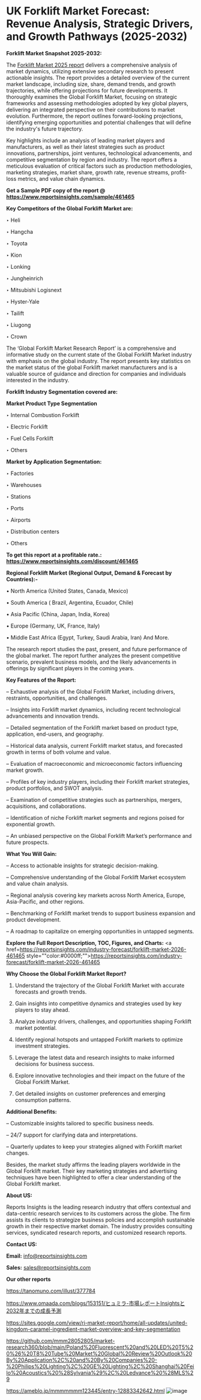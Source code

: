 # UK Forklift Market Forecast: Revenue Analysis, Strategic Drivers, and Growth Pathways (2025-2032)

<strong>Forklift Market Snapshot 2025-2032:</strong>

The <a href=https://www.reportsinsights.com/sample/461465>Forklift Market 2025 report</a> delivers a comprehensive analysis of market dynamics, utilizing extensive secondary research to present actionable insights. The report provides a detailed overview of the current market landscape, including size, share, demand trends, and growth trajectories, while offering projections for future developments. It thoroughly examines the Global Forklift Market, focusing on strategic frameworks and assessing methodologies adopted by key global players, delivering an integrated perspective on their contributions to market evolution. Furthermore, the report outlines forward-looking projections, identifying emerging opportunities and potential challenges that will define the industry's future trajectory.

Key highlights include an analysis of leading market players and manufacturers, as well as their latest strategies such as product innovations, partnerships, joint ventures, technological advancements, and competitive segmentation by region and industry. The report offers a meticulous evaluation of critical factors such as production methodologies, marketing strategies, market share, growth rate, revenue streams, profit-loss metrics, and value chain dynamics.

<strong>Get a Sample PDF copy of the report @ <a href=https://www.reportsinsights.com/sample/461465 style=color:#0000ff;>https://www.reportsinsights.com/sample/461465</a></strong>

<strong>Key Competitors of the Global Forklift Market are:</strong>

‣ Heli

‣ Hangcha

‣ Toyota

‣ Kion

‣ Lonking

‣ Jungheinrich

‣ Mitsubishi Logisnext

‣ Hyster-Yale

‣ Tailift

‣ Liugong

‣ Crown

The ‘Global Forklift Market Research Report’ is a comprehensive and informative study on the current state of the Global Forklift Market industry with emphasis on the global industry. The report presents key statistics on the market status of the global Forklift market manufacturers and is a valuable source of guidance and direction for companies and individuals interested in the industry.

<strong>Forklift Industry Segmentation covered are:</strong>

<strong>Market Product Type Segmentation</strong>

‣ Internal Combustion Forklift

‣ Electric Forklift

‣ Fuel Cells Forklift

‣ Others

<strong>Market by Application Segmentation:</strong>

‣ Factories

‣ Warehouses

‣ Stations

‣ Ports

‣ Airports

‣ Distribution centers

‣ Others

<strong>To get this report at a profitable rate.: <a href=https://www.reportsinsights.com/discount/461465 style=color:#0000ff;>https://www.reportsinsights.com/discount/461465</a></strong>

<strong>Regional Forklift Market (Regional Output, Demand &amp; Forecast by Countries):-</strong>

• North America (United States, Canada, Mexico)

• South America ( Brazil, Argentina, Ecuador, Chile)

• Asia Pacific (China, Japan, India, Korea)

• Europe (Germany, UK, France, Italy)

• Middle East Africa (Egypt, Turkey, Saudi Arabia, Iran) And More.

The research report studies the past, present, and future performance of the global market. The report further analyzes the present competitive scenario, prevalent business models, and the likely advancements in offerings by significant players in the coming years.

<strong>Key Features of the Report:</strong>

– Exhaustive analysis of the Global Forklift Market, including drivers, restraints, opportunities, and challenges.

– Insights into Forklift market dynamics, including recent technological advancements and innovation trends.

– Detailed segmentation of the Forklift market based on product type, application, end-users, and geography.

– Historical data analysis, current Forklift market status, and forecasted growth in terms of both volume and value.

– Evaluation of macroeconomic and microeconomic factors influencing market growth.

– Profiles of key industry players, including their Forklift market strategies, product portfolios, and SWOT analysis.

– Examination of competitive strategies such as partnerships, mergers, acquisitions, and collaborations.

– Identification of niche Forklift market segments and regions poised for exponential growth.

– An unbiased perspective on the Global Forklift Market’s performance and future prospects.

<strong>What You Will Gain:</strong>

– Access to actionable insights for strategic decision-making.

– Comprehensive understanding of the Global Forklift Market ecosystem and value chain analysis.

– Regional analysis covering key markets across North America, Europe, Asia-Pacific, and other regions.

– Benchmarking of Forklift market trends to support business expansion and product development.

– A roadmap to capitalize on emerging opportunities in untapped segments.

<strong>Explore the Full Report Description, TOC, Figures, and Charts:</strong>
<a href=https://reportsinsights.com/industry-forecast/forklift-market-2026-461465 style=""color:#0000ff;"">https://reportsinsights.com/industry-forecast/forklift-market-2026-461465</a>

<strong>Why Choose the Global Forklift Market Report?</strong>

1. Understand the trajectory of the Global Forklift Market with accurate forecasts and growth trends.

2. Gain insights into competitive dynamics and strategies used by key players to stay ahead.

3. Analyze industry drivers, challenges, and opportunities shaping Forklift market potential.

4. Identify regional hotspots and untapped Forklift markets to optimize investment strategies.

5. Leverage the latest data and research insights to make informed decisions for business success.

6. Explore innovative technologies and their impact on the future of the Global Forklift Market.

7. Get detailed insights on customer preferences and emerging consumption patterns.

<strong>Additional Benefits:</strong>

– Customizable insights tailored to specific business needs.

– 24/7 support for clarifying data and interpretations.

– Quarterly updates to keep your strategies aligned with Forklift market changes.

Besides, the market study affirms the leading players worldwide in the Global Forklift market. Their key marketing strategies and advertising techniques have been highlighted to offer a clear understanding of the Global Forklift market.

<strong><strong>About US</strong>:</strong>

Reports Insights is the leading research industry that offers contextual and data-centric research services to its customers across the globe. The firm assists its clients to strategize business policies and accomplish sustainable growth in their respective market domain. The industry provides consulting services, syndicated research reports, and customized research reports.

<strong>Contact US:</strong>

<p class=><b>Email:</b> <a href=mailto:info@reportsinsights.com>info@reportsinsights.com</a></p>
<p class=><b>Sales:</b> <a href=mailto:sales@reportsinsights.com>sales@reportsinsights.com</a></p>

<strong>Our other reports</strong>

<a href=https://tanomuno.com/illust/377784>https://tanomuno.com/illust/377784</a>

<a href=https://www.omaada.com/blogs/153151/ヒュミラ-市場レポートInsightsと2032年までの成長予測>https://www.omaada.com/blogs/153151/ヒュミラ-市場レポートInsightsと2032年までの成長予測</a>

<a href=https://sites.google.com/view/ri-market-report/home/all-updates/united-kingdom-caramel-ingredient-market-overview-and-key-segmentation>https://sites.google.com/view/ri-market-report/home/all-updates/united-kingdom-caramel-ingredient-market-overview-and-key-segmentation</a>

<a href=https://github.com/mmm28052805/market-research360/blob/main/Poland%20Fluorescent%20and%20LED%20T5%20%26%20T8%20Tube%20Market%20Global%20Review%20Outlook%20By%20Application%2C%20and%20By%20Companies%20-%20Philips%20Lighting%2C%20GE%20Lighting%2C%20Shanghai%20Feilo%20Acoustics%20%28Sylvania%29%2C%20Ledvance%20%28MLS%29>https://github.com/mmm28052805/market-research360/blob/main/Poland%20Fluorescent%20and%20LED%20T5%20%26%20T8%20Tube%20Market%20Global%20Review%20Outlook%20By%20Application%2C%20and%20By%20Companies%20-%20Philips%20Lighting%2C%20GE%20Lighting%2C%20Shanghai%20Feilo%20Acoustics%20%28Sylvania%29%2C%20Ledvance%20%28MLS%29</a>

<a href=https://ameblo.jp/mmmmmmm123445/entry-12883342642.html>https://ameblo.jp/mmmmmmm123445/entry-12883342642.html</a>
![image](https://github.com/user-attachments/assets/bad44402-c640-47f6-91da-d48b593dfeb7)
